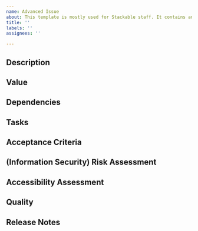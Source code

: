 ```yaml
---
name: Advanced Issue
about: This template is mostly used for Stackable staff. It contains an elaborate checklist of things to consider/refine when creating an issue.
title: ''
labels: ''
assignees: ''

---
```


<!--
- Ensure the PR title is specific and descriptive
- Avoid acronyms if possible
-->

## Description

<!--
- "What" are we trying to achieve
- Briefly describe what this issue aims to achieve

Examples:
  - As devs we want an OpenShift certification process that is automated as far as possible.
-->

## Value

<!--
- "Why" do we want to do this
- Clearly define the value this brings to customers or why else it is important if not _directly_ for customers (e.g. internal tooling or improvements, technical debt, ...)
- Explain how to showcase the outcome of this issue to users/customers or developers (add tasks for this if needed), how can we market this

Examples:
  - "We want CRD versioning so we can make backwards compatible changes to our CRDs"
  - "We want CRD versioning because we're making contractual stability promises to our customers around CRDs, and we can only honor these using CRD versioning"
  - "Manual steps in the OpenShift certification process have lead to costly (time wise) errors in the past, these steps also mean that it is currently not easy for us to do a 'quick' patch release: These changes would allow this leading to a better experience for OpenShift users as well as making it easier to fulfill our contractual obligations, which might require us to release patches on short notice."
-->

## Dependencies

<!--
- Consider and name any internal and external dependencies and constraints
- List all known necessary resources (e.g. cluster, customers, people, repositories, libraries...)

Examples:
- This epic will require changes to docker image XY, it will require a change to the listener operator, and we'll need an OpenShift 4.15 cluster to test
-->

## Tasks

<!--
- List all known tasks that need to be completed to finish this issue
    - Not all tasks might be known at the beginning!
    - Task types
        - Technical
        - Testing
        - Documentation
        - Marketing / Showcase
- Initial tasks might just be _separate_ research tasks, which, upon completion, lead to more tasks in this task/epic
- When creating the list of tasks make sure to put them in an order and focus on creating minimum marketable features
- This is the _Definition of Done_ which (mostly, exception are marketing tasks) represents the technical "completeness" of a task

Example:
  - Marketing: Prepare a blog post outlining the new CRD versioning support, our policies around CRD versioning and the current versions we do support
-->

## Acceptance Criteria

<!--
- List acceptance criteria
- Define clear objective criteria for when we would consider this issue "Done"
    - It differs from the _Definition of Done_ in _Tasks_ above by focusing on the "what" (an expanded version of the Description)
    - One example that should always if relevant be included is accessibility:
      - We don't yet do much UI work so this is underspecified right now

Example:
  - Bad example: All tests pass (that should be implied for anything and is not a functional requirement)
  - Good examples:
    - Traces are exported via OTLP and can be seen in Jaeger (or equivalent trace visualisation tool) (achieves a goal, while only being as prescriptive as necessary)
    - CRD versioning is seamlessly integrated into our operators, allowing for the specification of multiple versions within CRDs.
    - Backward compatibility is maintained for at least two previous versions of CRDs.

-->

## (Information Security) Risk Assessment

<!--
- Outline any information security (this includes cybersecurity) or any other obvious risks and the controls how to mitigate them
- This is relevant for ISO 27001, the Cyber Resilience Act and other standards/norms
- Examples:
    - Does this open any new ports? If so, how are they secured
    - Do we ask for the least amount of privileges required
    - Does this require any secrets?
    - Which ciphers might be used and how can they be configured
    - Does it introduce a dependency? Have you reviewed it for vulnerabilities, licenses issues, recent activity etc.
    - Bugs in this feature could lead to data loss for our customers
    - ...
-->

## Accessibility Assessment

<!--
- Outline anything related to accessibility
- Assess the impact on users with disabilities
- Ensure compliance with accessibility standards
-->

## Quality

<!--
- Outline how this issue will be tested
- Compatibility:
  - Try to ensure compatibility with all our supported versions (e.g. Kubernetes, OpenShift, product versions)
  - List any potential compatibility issues you're aware of
-->

## Release Notes

<!--
- Write a short sentence or abstract that can go into the release notes
- This way it is also documented for anyone finding _just this_ issue later
- This does not need to be filled out during refinement but can/should be added later before closing the issue
-->

<!--
# Todos / Remarks

NOTE: This section is not meant to be displayed, therefore it is in a comment. You can leave it here, commented, or delete it.

- [ ] Fill out as many sections above as you can, not everything is known at the beginning. Please leave a comment in any section that is unknown.
- [ ] Delete everything that is irrelevant for this particular issue.
- [ ] Add appropriate labels

- There are different types of issues/epics, which might require different subsets (or no) sections of the above
    - e.g. "Update product versions"
    - e.g. "Implement new feature"
- In the whole issue write out all acronyms that are not industry standard at least once. Example: OpenPolicyAgent (OPA)
- If this is part of another issue please make sure to link the two in both places (parent & child)
- If CRD changes (not necessarily breaking) are required, make sure structs/enums/fields are documented and are rendered properly in the CRD generation tool
- Also see our [Development Philosophy](https://app.nuclino.com/Stackable/Stackable-Handbook/Development-Philosophy-ba280b20-b8cd-4fb6-a863-ff6d8c9f1af2)
-->
